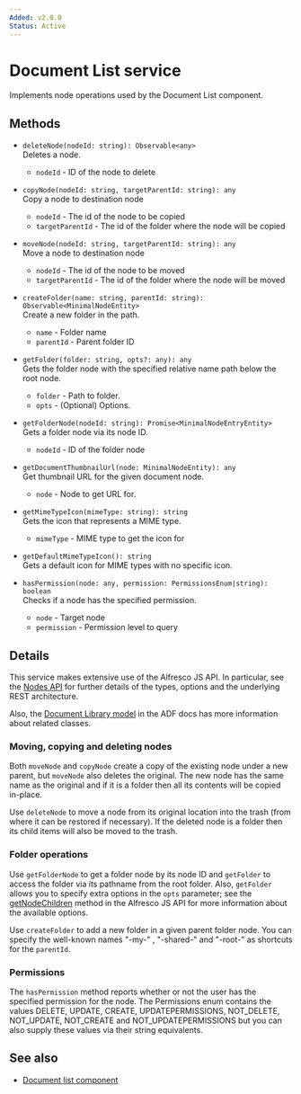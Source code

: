 ```yaml
---
Added: v2.0.0
Status: Active
---
```

# Document List service

Implements node operations used by the Document List component.

## Methods

-   `deleteNode(nodeId: string): Observable<any>`  
    Deletes a node.  
    -   `nodeId` - ID of the node to delete
-   `copyNode(nodeId: string, targetParentId: string): any`  
    Copy a node to destination node  
    -   `nodeId` - The id of the node to be copied
    -   `targetParentId` - The id of the folder where the node will be copied
-   `moveNode(nodeId: string, targetParentId: string): any`  
    Move a node to destination node  
    -   `nodeId` - The id of the node to be moved
    -   `targetParentId` - The id of the folder where the node will be moved
-   `createFolder(name: string, parentId: string): Observable<MinimalNodeEntity>`  
    Create a new folder in the path.  
    -   `name` - Folder name
    -   `parentId` - Parent folder ID
-   `getFolder(folder: string, opts?: any): any`  
    Gets the folder node with the specified relative name path below the root node.  
    -   `folder` - Path to folder.
    -   `opts` - (Optional) Options.
-   `getFolderNode(nodeId: string): Promise<MinimalNodeEntryEntity>`  
    Gets a folder node via its node ID.  
    -   `nodeId` - ID of the folder node
-   `getDocumentThumbnailUrl(node: MinimalNodeEntity): any`  
    Get thumbnail URL for the given document node.  
    -   `node` - Node to get URL for.
-   `getMimeTypeIcon(mimeType: string): string`  
    Gets the icon that represents a MIME type.  
    -   `mimeType` - MIME type to get the icon for
-   `getDefaultMimeTypeIcon(): string`  
    Gets a default icon for MIME types with no specific icon.  

-   `hasPermission(node: any, permission: PermissionsEnum|string): boolean`  
    Checks if a node has the specified permission.  
    -   `node` - Target node
    -   `permission` - Permission level to query

## Details

This service makes extensive use of the Alfresco JS API. In particular,
see the
[Nodes API](https://github.com/Alfresco/alfresco-js-api/blob/master/src/alfresco-core-rest-api/docs/NodesApi.md#getNodeChildren)
for further details of the types, options and the underlying REST architecture.

Also, the [Document Library model](document-library.model.md) in the ADF docs has
more information about related classes.

### Moving, copying and deleting nodes

Both `moveNode` and `copyNode` create a copy of the existing node under a new
parent, but `moveNode` also deletes the original. The new node has the same
name as the original and if it is a folder then all its contents will be copied
in-place.

Use `deleteNode` to move a node from its original location into the trash (from
where it can be restored if necessary). If the deleted node is a folder then its
child items will also be moved to the trash.

### Folder operations

Use `getFolderNode` to get a folder node by its node ID and `getFolder` to access
the folder via its pathname from the root folder. Also, `getFolder` allows you to
specify extra options in the `opts` parameter; see the
[getNodeChildren](https://github.com/Alfresco/alfresco-js-api/blob/master/src/alfresco-core-rest-api/docs/NodesApi.md#getNodeChildren)
method in the Alfresco JS API for more information about the available options.

Use `createFolder` to add a new folder in a given parent folder node. You can
specify the well-known names "-my-" , "-shared-" and "-root-" as shortcuts for
the `parentId`.

### Permissions

The `hasPermission` method reports whether or not the user has the specified permission for the
node. The Permissions enum contains the values DELETE, UPDATE, CREATE, UPDATEPERMISSIONS, NOT_DELETE, NOT_UPDATE, NOT_CREATE and NOT_UPDATEPERMISSIONS but you can also supply these
values via their string equivalents.

## See also

-   [Document list component](document-list.component.md)
